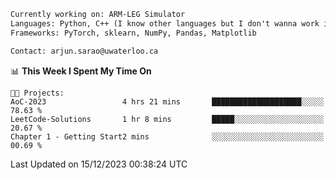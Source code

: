 ```txt
Currently working on: ARM-LEG Simulator
Languages: Python, C++ (I know other languages but I don't wanna work in them)
Frameworks: PyTorch, sklearn, NumPy, Pandas, Matplotlib

Contact: arjun.sarao@uwaterloo.ca
```

<!--START_SECTION:waka-->
📊 **This Week I Spent My Time On** 

```text
🐱‍💻 Projects: 
AoC-2023                 4 hrs 21 mins       ████████████████████░░░░░   78.63 % 
LeetCode-Solutions       1 hr 8 mins         █████░░░░░░░░░░░░░░░░░░░░   20.67 % 
Chapter 1 - Getting Start2 mins              ░░░░░░░░░░░░░░░░░░░░░░░░░   00.69 % 
```


 Last Updated on 15/12/2023 00:38:24 UTC
<!--END_SECTION:waka-->
